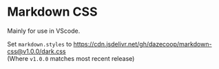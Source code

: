 # Markdown CSS

Mainly for use in VScode.

Set `markdown.styles` to https://cdn.jsdelivr.net/gh/dazecoop/markdown-css@v1.0.0/dark.css<br />
(Where `v1.0.0` matches most recent release)

